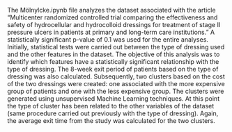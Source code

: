 The Mölnylcke.ipynb file analyzes the dataset associated with the article “Multicenter randomized controlled trial comparing the effectiveness and safety of hydrocellular and hydrocolloid dressings for treatment of stage II pressure ulcers in patients at primary and long-term care institutions.”  A statistically significant p-value of 0.1 was used for the entire analyses.  Initially, statistical tests were carried out between the type of dressing used and the other features in the dataset.  The objective of this analysis was to identify which features have a statistically significant relationship with the type of dressing.  The 8-week exit period of patients based on the type of dressing was also calculated.  Subsequently, two clusters based on the cost of the two dressings were created: one associated with the more expensive group of patients and one with the less expensive group.  The clusters were generated using unsupervised Machine Learning techniques.  At this point the type of cluster has been related to the other variables of the dataset (same procedure carried out previously with the type of dressing).  Again, the average exit time from the study was calculated for the two clusters.
